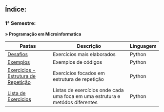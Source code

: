 ## Índice:

### 1° Semestre:

**» Programação em Microinformatica**

| Pastas | Descrição | Linguagem
| ------ | --------- | ---------
| [Desafios](https://github.com/Evileinc11/Faculdade/tree/main/Programa%C3%A7%C3%A3o%20em%20Microinformatica/Desafios) | Exercícios mais elaborados | Python
| [Exemplos](https://github.com/Evileinc11/Faculdade/tree/main/Programa%C3%A7%C3%A3o%20em%20Microinformatica/Exemplos) | Exemplos de códigos | Python
| [Exercicios - Estrutura de Repetição](https://github.com/Evileinc11/Faculdade/tree/main/Programa%C3%A7%C3%A3o%20em%20Microinformatica/Exercicios%20-%20Estrutura%20de%20Repeti%C3%A7%C3%A3o) | Exercícios focados em estrutura de repetição | Python
| [Lista de Exercicios](https://github.com/Evileinc11/Faculdade/tree/main/Programa%C3%A7%C3%A3o%20em%20Microinformatica/Lista%20de%20Exercicios) | Listas de exercícios onde cada uma foca em uma estrutura e metódos diferentes | Python